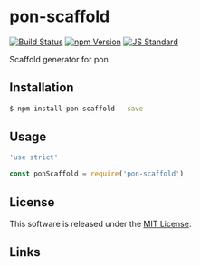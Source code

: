pon-scaffold
==========

<!---
This file is generated by ape-tmpl. Do not update manually.
--->

<!-- Badge Start -->
<a name="badges"></a>

[![Build Status][bd_travis_shield_url]][bd_travis_url]
[![npm Version][bd_npm_shield_url]][bd_npm_url]
[![JS Standard][bd_standard_shield_url]][bd_standard_url]

[bd_repo_url]: https://github.com/realglobe-Inc/pon-scaffold
[bd_travis_url]: http://travis-ci.org/realglobe-Inc/pon-scaffold
[bd_travis_shield_url]: http://img.shields.io/travis/realglobe-Inc/pon-scaffold.svg?style=flat
[bd_travis_com_url]: http://travis-ci.com/realglobe-Inc/pon-scaffold
[bd_travis_com_shield_url]: https://api.travis-ci.com/realglobe-Inc/pon-scaffold.svg?token=
[bd_license_url]: https://github.com/realglobe-Inc/pon-scaffold/blob/master/LICENSE
[bd_codeclimate_url]: http://codeclimate.com/github/realglobe-Inc/pon-scaffold
[bd_codeclimate_shield_url]: http://img.shields.io/codeclimate/github/realglobe-Inc/pon-scaffold.svg?style=flat
[bd_codeclimate_coverage_shield_url]: http://img.shields.io/codeclimate/coverage/github/realglobe-Inc/pon-scaffold.svg?style=flat
[bd_gemnasium_url]: https://gemnasium.com/realglobe-Inc/pon-scaffold
[bd_gemnasium_shield_url]: https://gemnasium.com/realglobe-Inc/pon-scaffold.svg
[bd_npm_url]: http://www.npmjs.org/package/pon-scaffold
[bd_npm_shield_url]: http://img.shields.io/npm/v/pon-scaffold.svg?style=flat
[bd_standard_url]: http://standardjs.com/
[bd_standard_shield_url]: https://img.shields.io/badge/code%20style-standard-brightgreen.svg

<!-- Badge End -->


<!-- Description Start -->
<a name="description"></a>

Scaffold generator for pon

<!-- Description End -->


<!-- Overview Start -->
<a name="overview"></a>



<!-- Overview End -->


<!-- Sections Start -->
<a name="sections"></a>

<!-- Section from "doc/guides/01.Installation.md.hbs" Start -->

<a name="section-doc-guides-01-installation-md"></a>

Installation
-----

```bash
$ npm install pon-scaffold --save
```


<!-- Section from "doc/guides/01.Installation.md.hbs" End -->

<!-- Section from "doc/guides/02.Usage.md.hbs" Start -->

<a name="section-doc-guides-02-usage-md"></a>

Usage
---------

```javascript
'use strict'

const ponScaffold = require('pon-scaffold')

```


<!-- Section from "doc/guides/02.Usage.md.hbs" End -->


<!-- Sections Start -->


<!-- LICENSE Start -->
<a name="license"></a>

License
-------
This software is released under the [MIT License](https://github.com/realglobe-Inc/pon-scaffold/blob/master/LICENSE).

<!-- LICENSE End -->


<!-- Links Start -->
<a name="links"></a>

Links
------



<!-- Links End -->
